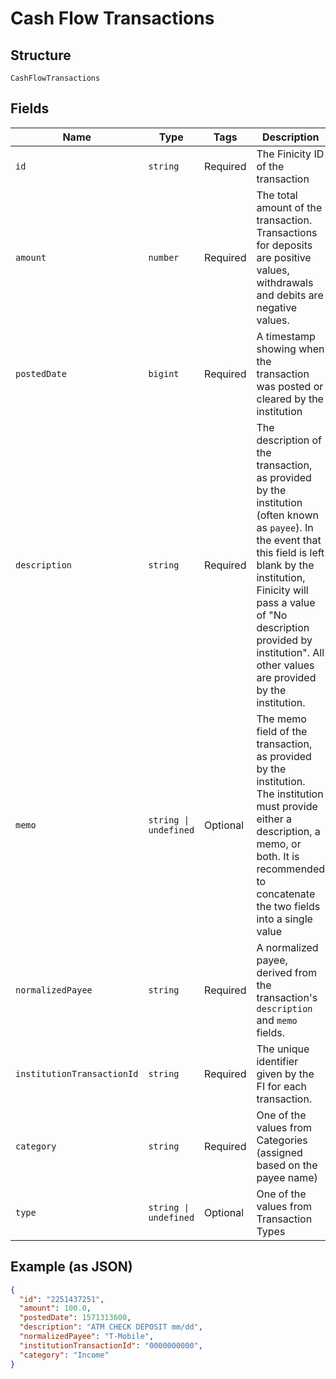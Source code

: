 
# Cash Flow Transactions

## Structure

`CashFlowTransactions`

## Fields

| Name | Type | Tags | Description |
|  --- | --- | --- | --- |
| `id` | `string` | Required | The Finicity ID of the transaction |
| `amount` | `number` | Required | The total amount of the transaction. Transactions for deposits are positive values, withdrawals and debits are negative values. |
| `postedDate` | `bigint` | Required | A timestamp showing when the transaction was posted or cleared by the institution |
| `description` | `string` | Required | The description of the transaction, as provided by the institution (often known as `payee`). In the event that this field is left blank by the institution, Finicity will pass a value of "No description provided by institution". All other values are provided by the institution. |
| `memo` | `string \| undefined` | Optional | The memo field of the transaction, as provided by the institution. The institution must provide either a description, a memo, or both. It is recommended to concatenate the two fields into a single value |
| `normalizedPayee` | `string` | Required | A normalized payee, derived from the transaction's `description` and `memo` fields. |
| `institutionTransactionId` | `string` | Required | The unique identifier given by the FI for each transaction. |
| `category` | `string` | Required | One of the values from Categories (assigned based on the payee name) |
| `type` | `string \| undefined` | Optional | One of the values from Transaction Types |

## Example (as JSON)

```json
{
  "id": "2251437251",
  "amount": 100.0,
  "postedDate": 1571313600,
  "description": "ATM CHECK DEPOSIT mm/dd",
  "normalizedPayee": "T-Mobile",
  "institutionTransactionId": "0000000000",
  "category": "Income"
}
```


